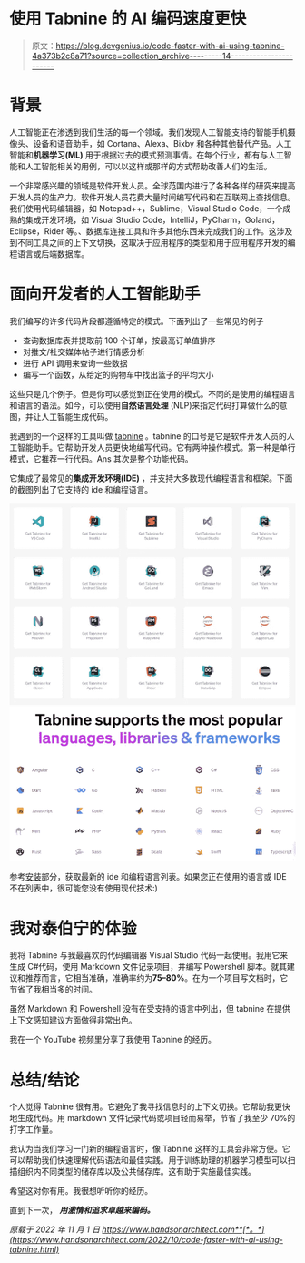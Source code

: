 # 使用 Tabnine 的 AI 编码速度更快

> 原文：<https://blog.devgenius.io/code-faster-with-ai-using-tabnine-4a373b2c8a71?source=collection_archive---------14----------------------->

# 背景

人工智能正在渗透到我们生活的每一个领域。我们发现人工智能支持的智能手机摄像头、设备和语音助手，如 Cortana、Alexa、Bixby 和各种其他替代产品。人工智能和**机器学习(ML)** 用于根据过去的模式预测事情。在每个行业，都有与人工智能和人工智能相关的用例，可以以这样或那样的方式帮助改善人们的生活。

一个非常感兴趣的领域是软件开发人员。全球范围内进行了各种各样的研究来提高开发人员的生产力。软件开发人员花费大量时间编写代码和在互联网上查找信息。我们使用代码编辑器，如 Notepad++，Sublime，Visual Studio Code，一个成熟的集成开发环境，如 Visual Studio Code，IntelliJ，PyCharm，Goland，Eclipse，Rider 等。、数据库连接工具和许多其他东西来完成我们的工作。这涉及到不同工具之间的上下文切换，这取决于应用程序的类型和用于应用程序开发的编程语言或后端数据库。

# 面向开发者的人工智能助手

我们编写的许多代码片段都遵循特定的模式。下面列出了一些常见的例子

*   查询数据库表并提取前 100 个订单，按最高订单值排序
*   对推文/社交媒体帖子进行情感分析
*   进行 API 调用来查询一些数据
*   编写一个函数，从给定的购物车中找出篮子的平均大小

这些只是几个例子。但是你可以感觉到正在使用的模式。不同的是使用的编程语言和语言的语法。如今，可以使用**自然语言处理** (NLP)来指定代码打算做什么的意图，并让人工智能生成代码。

我遇到的一个这样的工具叫做 [tabnine](https://www.tabnine.com/) 。tabnine 的口号是它是软件开发人员的人工智能助手。它帮助开发人员更快地编写代码。它有两种操作模式。第一种是单行模式，它推荐一行代码。Ans 其次是整个功能代码。

它集成了最常见的**集成开发环境(IDE)** ，并支持大多数现代编程语言和框架。下面的截图列出了它支持的 ide 和编程语言。

![](img/0d01979f03a301fc019ffa2a588cba2d.png)![](img/66ed0b74587586a7f67181d4e2e3113d.png)

参考[安装](https://www.tabnine.com/install)部分，获取最新的 ide 和编程语言列表。如果您正在使用的语言或 IDE 不在列表中，很可能您没有使用现代技术:)

# 我对泰伯宁的体验

我将 Tabnine 与我最喜欢的代码编辑器 Visual Studio 代码一起使用。我用它来生成 C#代码，使用 Markdown 文件记录项目，并编写 Powershell 脚本。就其建议和推荐而言，它相当准确，准确率约为**75–80%**。在为一个项目写文档时，它节省了我相当多的时间。

虽然 Markdown 和 Powershell 没有在受支持的语言中列出，但 tabnine 在提供上下文感知建议方面做得非常出色。

我在一个 YouTube 视频里分享了我使用 Tabnine 的经历。

# 总结/结论

个人觉得 Tabnine 很有用。它避免了我寻找信息时的上下文切换。它帮助我更快地生成代码。用 markdown 文件记录代码或项目轻而易举，节省了我至少 70%的打字工作量。

我认为当我们学习一门新的编程语言时，像 Tabnine 这样的工具会非常方便。它可以帮助我们快速理解代码语法和最佳实践。用于训练助理的机器学习模型可以扫描组织内不同类型的储存库以及公共储存库。这有助于实施最佳实践。

希望这对你有用。我很想听听你的经历。

直到下一次， ***用激情和追求卓越来编码。***

*原载于 2022 年 11 月 1 日 https://www.handsonarchitect.com**[*。*](https://www.handsonarchitect.com/2022/10/code-faster-with-ai-using-tabnine.html)*